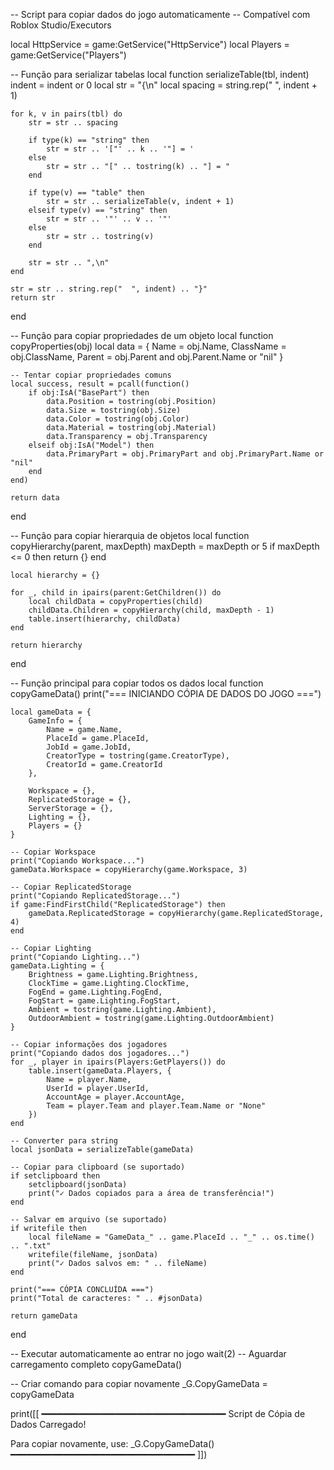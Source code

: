 -- Script para copiar dados do jogo automaticamente
-- Compatível com Roblox Studio/Executors

local HttpService = game:GetService("HttpService")
local Players = game:GetService("Players")

-- Função para serializar tabelas
local function serializeTable(tbl, indent)
    indent = indent or 0
    local str = "{\n"
    local spacing = string.rep("  ", indent + 1)
    
    for k, v in pairs(tbl) do
        str = str .. spacing
        
        if type(k) == "string" then
            str = str .. '["' .. k .. '"] = '
        else
            str = str .. "[" .. tostring(k) .. "] = "
        end
        
        if type(v) == "table" then
            str = str .. serializeTable(v, indent + 1)
        elseif type(v) == "string" then
            str = str .. '"' .. v .. '"'
        else
            str = str .. tostring(v)
        end
        
        str = str .. ",\n"
    end
    
    str = str .. string.rep("  ", indent) .. "}"
    return str
end

-- Função para copiar propriedades de um objeto
local function copyProperties(obj)
    local data = {
        Name = obj.Name,
        ClassName = obj.ClassName,
        Parent = obj.Parent and obj.Parent.Name or "nil"
    }
    
    -- Tentar copiar propriedades comuns
    local success, result = pcall(function()
        if obj:IsA("BasePart") then
            data.Position = tostring(obj.Position)
            data.Size = tostring(obj.Size)
            data.Color = tostring(obj.Color)
            data.Material = tostring(obj.Material)
            data.Transparency = obj.Transparency
        elseif obj:IsA("Model") then
            data.PrimaryPart = obj.PrimaryPart and obj.PrimaryPart.Name or "nil"
        end
    end)
    
    return data
end

-- Função para copiar hierarquia de objetos
local function copyHierarchy(parent, maxDepth)
    maxDepth = maxDepth or 5
    if maxDepth <= 0 then return {} end
    
    local hierarchy = {}
    
    for _, child in ipairs(parent:GetChildren()) do
        local childData = copyProperties(child)
        childData.Children = copyHierarchy(child, maxDepth - 1)
        table.insert(hierarchy, childData)
    end
    
    return hierarchy
end

-- Função principal para copiar todos os dados
local function copyGameData()
    print("=== INICIANDO CÓPIA DE DADOS DO JOGO ===")
    
    local gameData = {
        GameInfo = {
            Name = game.Name,
            PlaceId = game.PlaceId,
            JobId = game.JobId,
            CreatorType = tostring(game.CreatorType),
            CreatorId = game.CreatorId
        },
        
        Workspace = {},
        ReplicatedStorage = {},
        ServerStorage = {},
        Lighting = {},
        Players = {}
    }
    
    -- Copiar Workspace
    print("Copiando Workspace...")
    gameData.Workspace = copyHierarchy(game.Workspace, 3)
    
    -- Copiar ReplicatedStorage
    print("Copiando ReplicatedStorage...")
    if game:FindFirstChild("ReplicatedStorage") then
        gameData.ReplicatedStorage = copyHierarchy(game.ReplicatedStorage, 4)
    end
    
    -- Copiar Lighting
    print("Copiando Lighting...")
    gameData.Lighting = {
        Brightness = game.Lighting.Brightness,
        ClockTime = game.Lighting.ClockTime,
        FogEnd = game.Lighting.FogEnd,
        FogStart = game.Lighting.FogStart,
        Ambient = tostring(game.Lighting.Ambient),
        OutdoorAmbient = tostring(game.Lighting.OutdoorAmbient)
    }
    
    -- Copiar informações dos jogadores
    print("Copiando dados dos jogadores...")
    for _, player in ipairs(Players:GetPlayers()) do
        table.insert(gameData.Players, {
            Name = player.Name,
            UserId = player.UserId,
            AccountAge = player.AccountAge,
            Team = player.Team and player.Team.Name or "None"
        })
    end
    
    -- Converter para string
    local jsonData = serializeTable(gameData)
    
    -- Copiar para clipboard (se suportado)
    if setclipboard then
        setclipboard(jsonData)
        print("✓ Dados copiados para a área de transferência!")
    end
    
    -- Salvar em arquivo (se suportado)
    if writefile then
        local fileName = "GameData_" .. game.PlaceId .. "_" .. os.time() .. ".txt"
        writefile(fileName, jsonData)
        print("✓ Dados salvos em: " .. fileName)
    end
    
    print("=== CÓPIA CONCLUÍDA ===")
    print("Total de caracteres: " .. #jsonData)
    
    return gameData
end

-- Executar automaticamente ao entrar no jogo
wait(2) -- Aguardar carregamento completo
copyGameData()

-- Criar comando para copiar novamente
_G.CopyGameData = copyGameData

print([[
━━━━━━━━━━━━━━━━━━━━━━━━━━━━━━━━━━━
  Script de Cópia de Dados Carregado!
  
  Para copiar novamente, use:
  _G.CopyGameData()
━━━━━━━━━━━━━━━━━━━━━━━━━━━━━━━━━━━
]])
